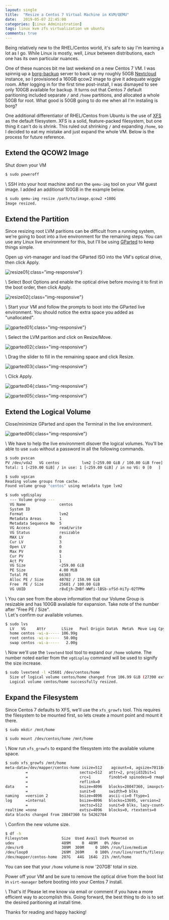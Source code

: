 ```yaml
---
layout: single
title:  "Resize a Centos 7 Virtual Machine in KVM/QEMU"
date:   2019-05-07 22:45:00
categories: [Linux Administration]
tags: linux kvm zfs virtualization vm ubuntu
comments: true
---
```


Being relatively new to the RHEL/Centos world, it's safe to say I'm learning a lot as I go. While Linux is mostly, well, *Linux* between distributions, each one has its own particular nuances.  

One of these nuances bit me last weekend on a new Centos 7 VM. I was spinnig up a [borg-backup](https://www.borgbackup.org/) server to back up my roughly 50GB [Nextcloud](https://nextcloud.com/) instance, so I provisioned a 160GB qcow2 image to give it adequate wiggle room. After logging in for the first time post-install, I was dismayed to see only 100GB available for backup. It turns out that Centos 7 default paritioning included separate `/` and `/home` partitions, and allocated a whole 50GB for root. What good is 50GB going to do me when all I'm instaling is borg?  

One additional differentiator of RHEL/Centos from Ubuntu is the use of [XFS](https://wiki.archlinux.org/index.php/XFS) as the default filesystem. XFS is a solid, feature-packed filesystem, but one thing it can't do is shrink. This ruled out shrinking `/` and expanding `/home`, so I decided to eat my mistake and just expand the whole VM. Below is the process for future reference.  

## Extend the QCOW2 Image

Shut down your VM
``` bash
$ sudo poweroff
```

\\
SSH into your host machine and run the `qemu-img` tool on your VM guest image. I added an additional 100GB in the example below. 
``` bash
$ sudo qemu-img resize /path/to/image.qcow2 +100G
Image resized.
```

## Extend the Partition

Since resizing root LVM paritions can be difficult from a running system, we're going to boot into a live environment for the remaining steps. You can use any Linux live environment for this, but I'll be using [GParted](https://gparted.org/) to keep things simple.  

Open up virt-manager and load the GParted ISO into the VM's optical drive, then click Apply.

![resize01](/assets/images/screenshots/resize01.png){:class="img-responsive"}  

\\
Select Boot Options and enable the optical drive before moving it to first in the boot order, then click Apply.

![resize02](/assets/images/screenshots/resize02.png){:class="img-responsive"}  

\\
Start your VM and follow the prompts to boot into the GParted live environment. You should notice the extra space you added as "unallocated".

![gparted01](/assets/images/screenshots/gparted01.png){:class="img-responsive"}

\\
Select the LVM parition and click on Resize/Move.

![gparted02](/assets/images/screenshots/gparted02.png){:class="img-responsive"}

\\
Drag the slider to fill in the remaining space and click Resize.

![gparted03](/assets/images/screenshots/gparted03.png){:class="img-responsive"}

\\
Click Apply.

![gparted04](/assets/images/screenshots/gparted04.png){:class="img-responsive"}  

![gparted05](/assets/images/screenshots/gparted05.png){:class="img-responsive"}


## Extend the Logical Volume

Close/minimize GParted and open the Terminal in the live environment.

![gparted06](/assets/images/screenshots/gparted06.png){:class="img-responsive"}

\\
We have to help the live environment disover the logical volumes. You'll be able to use `sudo` without a password in all the following commands.

``` bash
$ sudo pvscan
PV /dev/vda2   VG centos          lvm2 [<259.00 GiB / 100.00 GiB free]
Total: 1 [<259.00 GiB] / in use: 1 [<259.00 GiB] / in no VG: 0 [0   ]
```

``` bash
$ sudo vgscan
Reading volume groups from cache.
Found volume group "centos" using metadata type lvm2
```

``` bash
$ sudo vgdisplay
  --- Volume group ---
  VG Name               centos
  System ID
  Format                lvm2
  Metadata Areas        1
  Metadata Sequence No  5
  VG Access             read/write
  VG Status             resizable
  MAX LV                0
  Cur LV                3
  Open LV               0
  Max PV                0
  Cur PV                1
  Act PV                1
  VG Size               <259.00 GiB
  PE Size               4.00 MiB
  Total PE              66303
  Alloc PE / Size       40702 / 158.99 GiB
  Free  PE / Size       25601 / 100.00 GiB
  VG UUID               r8vEjh-ZHBf-WWfi-lBSb-xfSd-HiTy-02TPMe
```

\\
You can see from the above information that our Volume Group is resizable and has 100GB available for expansion. Take note of the number after "Free PE / Size".  
\\
Let's confirm our available volumes.

``` bash
$ sudo lvs
  LV   VG     Attr       LSize   Pool Origin Data%  Meta%  Move Log Cpy%Sync Convert
  home centos -wi-a----- 106.99g                                                    
  root centos -wi-a-----  50.00g                                                    
  swap centos -wi-a-----   2.00g 
```

\\
Now we'll use the `lvextend` tool tool to expand our `/home` volume. The number noted earlier from the `vgdisplay` command will be used to signify the size increase.

```bash
$ sudo lvextend -l +25601 /dev/centos/home
  Size of logical volume centos/home changed from 106.99 GiB (27390 extents) to <207.00 GiB (52991 extents).
  Logical volume centos/home successfully resized.
```

## Expand the Filesystem

Since Centos 7 defaults to XFS, we'll use the `xfs_growfs` tool. This requires the filesystem to be mounted first, so lets create a mount point and mount it there.

```bash
$ sudo mkdir /mnt/home
```

```bash
$ sudo mount /dev/centos/home /mnt/home
```

\\
Now run `xfs_growfs` to expand the filesystem into the available volume space.

```bash
$ sudo xfs_growfs /mnt/home
meta-data=/dev/mapper/centos-home isize=512    agcount=4, agsize=7011840 blks
         =                       sectsz=512   attr=2, projid32bit=1
         =                       crc=1        finobt=0 spinodes=0 rmapbt=0
         =                       reflink=0
data     =                       bsize=4096   blocks=28047360, imaxpct=25
         =                       sunit=0      swidth=0 blks
naming   =version 2              bsize=4096   ascii-ci=0 ftype=1
log      =internal               bsize=4096   blocks=13695, version=2
         =                       sectsz=512   sunit=0 blks, lazy-count=1
realtime =none                   extsz=4096   blocks=0, rtextents=0
data blocks changed from 28047360 to 54262784
```

\\
Confirm the new volume size.

```bash
$ df -h
Filesystem               Size  Used Avail Use% Mounted on
udev                     489M     0  489M   0% /dev
/dev/sr0                 309M  309M     0 100% /run/live/medium
/dev/loop0               269M  269M     0 100% /run/live/rootfs/filesystem.squashfs
/dev/mapper/centos-home  207G   44G  164G  21% /mnt/home
```
You can see that your `/home` volume is now '207GB' total in size.  

Power off your VM and be sure to remove the optical drive from the boot list in `virt-manager` before booting into your Centos 7 install.  

\\
That's it! Please let me know via email or comment if you have a more efficient way to accomplish this. Going forward, the best thing to do is to set the desired paritioning at install time.  

Thanks for reading and happy hacking!



